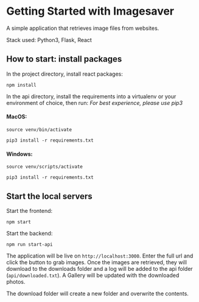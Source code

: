 # Getting Started with Imagesaver

A simple application that retrieves image files from websites.

Stack used: Python3, Flask, React

## How to start: install packages

In the project directory, install react packages:

`npm install`

In the api directory, install the requirements into a virtualenv or your environment of choice, then run:
_For best experience, please use pip3_

#### MacOS:

`source venv/bin/activate`

`pip3 install -r requirements.txt`

#### Windows:

`source venv/scripts/activate`

`pip3 install -r requirements.txt`

## Start the local servers

Start the frontend:

`npm start`

Start the backend:

`npm run start-api`

The application will be live on `http://localhost:3000`. Enter the full url and click the button to grab images. Once the images are retrieved, they will download to the downloads folder and a log will be added to the api folder (`api/downloaded.txt`). A Gallery will be updated with the downloaded photos.

The download folder will create a new folder and overwrite the contents.
